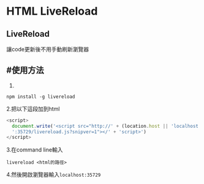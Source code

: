 # HTML LiveReload

## LiveReload

讓code更新後不用手動刷新瀏覽器

## \#使用方法

1.

```text
npm install -g livereload
```

2.把以下這段加到html

```javascript
<script>
  document.write('<script src="http://' + (location.host || 'localhost').split(':')[0] +
  ':35729/livereload.js?snipver=1"></' + 'script>')
</script>
```

3.在command line輸入

```text
livereload <html的路徑>
```

4.然後開啟瀏覽器輸入`localhost:35729`

